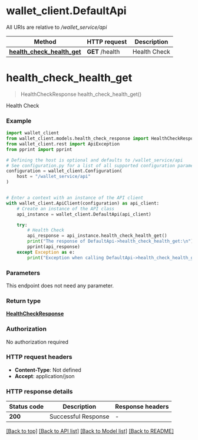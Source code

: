 # wallet_client.DefaultApi

All URIs are relative to */wallet_service/api*

Method | HTTP request | Description
------------- | ------------- | -------------
[**health_check_health_get**](DefaultApi.md#health_check_health_get) | **GET** /health | Health Check


# **health_check_health_get**
> HealthCheckResponse health_check_health_get()

Health Check

### Example


```python
import wallet_client
from wallet_client.models.health_check_response import HealthCheckResponse
from wallet_client.rest import ApiException
from pprint import pprint

# Defining the host is optional and defaults to /wallet_service/api
# See configuration.py for a list of all supported configuration parameters.
configuration = wallet_client.Configuration(
    host = "/wallet_service/api"
)


# Enter a context with an instance of the API client
with wallet_client.ApiClient(configuration) as api_client:
    # Create an instance of the API class
    api_instance = wallet_client.DefaultApi(api_client)

    try:
        # Health Check
        api_response = api_instance.health_check_health_get()
        print("The response of DefaultApi->health_check_health_get:\n")
        pprint(api_response)
    except Exception as e:
        print("Exception when calling DefaultApi->health_check_health_get: %s\n" % e)
```



### Parameters

This endpoint does not need any parameter.

### Return type

[**HealthCheckResponse**](HealthCheckResponse.md)

### Authorization

No authorization required

### HTTP request headers

 - **Content-Type**: Not defined
 - **Accept**: application/json

### HTTP response details

| Status code | Description | Response headers |
|-------------|-------------|------------------|
**200** | Successful Response |  -  |

[[Back to top]](#) [[Back to API list]](../README.md#documentation-for-api-endpoints) [[Back to Model list]](../README.md#documentation-for-models) [[Back to README]](../README.md)

